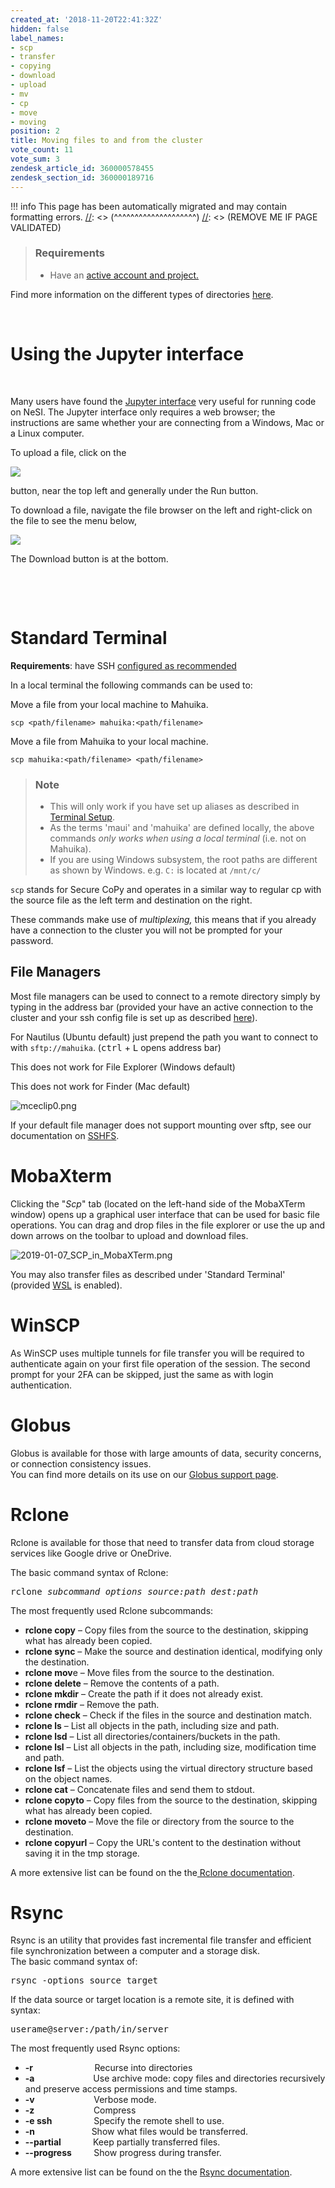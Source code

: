 ```yaml
---
created_at: '2018-11-20T22:41:32Z'
hidden: false
label_names:
- scp
- transfer
- copying
- download
- upload
- mv
- cp
- move
- moving
position: 2
title: Moving files to and from the cluster
vote_count: 11
vote_sum: 3
zendesk_article_id: 360000578455
zendesk_section_id: 360000189716
---
```




[//]: <> (REMOVE ME IF PAGE VALIDATED)
[//]: <> (vvvvvvvvvvvvvvvvvvvv)
!!! info
    This page has been automatically migrated and may contain formatting errors.
[//]: <> (^^^^^^^^^^^^^^^^^^^^)
[//]: <> (REMOVE ME IF PAGE VALIDATED)

<blockquote class="blockquote-prereq">
<h3 id="prerequisites">Requirements</h3>
<ul>
<li>Have an <a href="https://support.nesi.org.nz/hc/en-gb/sections/360000196195-Accounts-Projects" target="_self">active account and project.</a>
</li>
</ul>
</blockquote>
<p>Find more information on the different types of directories <a href="https://support.nesi.org.nz/hc/en-gb/articles/360000177256" target="_self">here</a>.</p>
<p> </p>
<h1>Using the Jupyter interface</h1>
<p> </p>
<p>Many users have found the <a href="https://support.nesi.org.nz/hc/en-gb/articles/360001555615-Jupyter-on-NeSI" target="_self" rel="undefined">Jupyter interface</a> very useful for running code on NeSI. The Jupyter interface only requires a web browser; the instructions are same whether your are connecting from a Windows, Mac or a Linux computer.</p>
<p>To upload a file, click on the </p>
<p><img src="https://support.nesi.org.nz/hc/article_attachments/7328082899471"></p>
<p>button, near the top left and generally under the Run button.</p>
<p>To download a file, navigate the file browser on the left and right-click on the file to see the menu below,</p>
<p><img src="https://support.nesi.org.nz/hc/article_attachments/7328134296079"></p>
<p>The Download button is at the bottom.</p>
<p> </p>
<p> </p>
<h1>Standard Terminal</h1>
<p><strong>Requirements</strong>: have SSH <a href="https://support.nesi.org.nz/hc/en-gb/sections/360000189696" target="_self">configured as recommended</a></p>
<p>In a local terminal the following commands can be used to:</p>
<p>Move a file from your local machine to Mahuika.</p>
<pre><code><a title="Put actual path here (no &lt;&gt;)" data-toggle="tooltip">scp &lt;path/filename&gt; mahuika:&lt;path/filename&gt;</a></code></pre>
<p>Move a file from Mahuika to your local machine.</p>
<pre><code><a title="Put actual path here (no &lt;&gt;)" data-toggle="tooltip">scp mahuika:&lt;path/filename&gt; &lt;path/filename&gt;</a></code></pre>
<blockquote class="blockquote-warning">
<h3 id="">Note</h3>
<ul>
<li>This will only work if you have set up aliases as described in <a href="https://support.nesi.org.nz/hc/en-gb/articles/360000625535-Terminal-Setup-MacOS-Linux-">Terminal Setup</a>.</li>
<li>As the terms 'maui' and 'mahuika' are defined locally, the above commands <em>only works when using a local terminal</em> (i.e. not on Mahuika).</li>
<li>If you are using Windows subsystem, the root paths are different as shown by Windows. e.g. <code>C:</code> is located at <code>/mnt/c/</code>
</li>
</ul>
</blockquote>
<p><code>scp</code> stands for Secure CoPy and operates in a similar way to regular cp with the source file as the left term and destination on the right.</p>
<p>These commands make use of <em>multiplexing, </em>this means that if you already have a connection to the cluster you will not be prompted for your password.</p>
<h2>File Managers </h2>
<p>Most file managers can be used to connect to a remote directory simply by typing in the address bar (provided your have an active connection to the cluster and your ssh config file is set up as described <a href="https://support.nesi.org.nz/hc/en-gb/articles/360000625535" target="_self">here</a>).</p>
<p>For Nautilus (Ubuntu default) just prepend the path you want to connect to with <code>sftp://mahuika</code>. (<kbd>ctrl</kbd> + <kbd>L</kbd> opens address bar)</p>
<p>This does not work for File Explorer (Windows default)</p>
<p>This does not work for Finder (Mac default)</p>
<p><img src="https://support.nesi.org.nz/hc/article_attachments/360003129656" alt="mceclip0.png"></p>
<p>If your default file manager does not support mounting over sftp, see our documentation on <a href="https://support.nesi.org.nz/hc/en-gb/articles/360000621135" target="_self">SSHFS</a>.</p>
<h1>MobaXterm</h1>
<p>Clicking the "<em>Scp</em>" tab (located on the left-hand side of the MobaXTerm window) opens up a graphical user interface that can be used for basic file operations. You can drag and drop files in the file explorer or use the up and down arrows on the toolbar to upload and download files.</p>
<p><img src="https://support.nesi.org.nz/hc/article_attachments/360001503115" alt="2019-01-07_SCP_in_MobaXTerm.png"></p>
<p>You may also transfer files as described under 'Standard Terminal' (provided <a href="https://support.nesi.org.nz/hc/en-gb/articles/360001075575" target="_self">WSL</a> is enabled).</p>
<h1>WinSCP</h1>
<p>As WinSCP uses multiple tunnels for file transfer you will be required to authenticate again on your first file operation of the session. The second prompt for your 2FA can be skipped, just the same as with login authentication.</p>
<h1>Globus</h1>
<p>Globus is available for those with large amounts of data, security concerns, or connection consistency issues.<br>You can find more details on its use on our <a href="https://support.nesi.org.nz/hc/en-gb/articles/4405623380751-Data-Transfer-using-Globus-V5" target="_self">Globus support page</a>.</p>
<h1>Rclone</h1>
<p>Rclone is available for those that need to transfer data from cloud storage services like Google drive or OneDrive.</p>
<p>The basic command syntax of Rclone:</p>
<pre>rclone <em>subcommand options source:path dest:path</em></pre>
<p>The most frequently used Rclone subcommands:</p>
<ul>
<li>
<strong>rclone copy</strong> – Copy files from the source to the destination, skipping what has already been copied.</li>
<li>
<strong>rclone sync</strong> – Make the source and destination identical, modifying only the destination.</li>
<li>
<strong>rclone mov</strong>e – Move files from the source to the destination.</li>
<li>
<strong>rclone delete</strong> – Remove the contents of a path.</li>
<li>
<strong>rclone mkdir</strong> – Create the path if it does not already exist.</li>
<li>
<strong>rclone rmdir</strong> – Remove the path.</li>
<li>
<strong>rclone check</strong> – Check if the files in the source and destination match.</li>
<li>
<strong>rclone ls</strong> – List all objects in the path, including size and path.</li>
<li>
<strong>rclone lsd</strong> – List all directories/containers/buckets in the path.</li>
<li>
<strong>rclone lsl</strong> – List all objects in the path, including size, modification time and path.</li>
<li>
<strong>rclone lsf</strong> – List the objects using the virtual directory structure based on the object names.</li>
<li>
<strong>rclone cat</strong> – Concatenate files and send them to stdout.</li>
<li>
<strong>rclone copyto</strong> – Copy files from the source to the destination, skipping what has already been copied.</li>
<li>
<strong>rclone moveto</strong> – Move the file or directory from the source to the destination.</li>
<li>
<strong>rclone copyurl</strong> – Copy the URL's content to the destination without saving it in the tmp storage.</li>
</ul>
<p>A more extensive list can be found on the the<a href="https://rclone.org/docs" target="_self"> Rclone documentation</a>.</p>
<h1>Rsync</h1>
<p>Rsync <span>is an utility that provides fast incremental file transfer and efficient file synchronization between a computer and a storage disk.<br>The basic command syntax of:<br></span><span></span></p>
<pre><span>rsync -options source target</span></pre>
<p><span>If the data source or target location is a remote site, it is defined with syntax:<br></span></p>
<pre><span>userame@server:/path/in/server</span></pre>
<p>The most frequently used Rsync options:</p>
<ul>
<li>
<strong>-r</strong>                         Recurse into directories</li>
<li>
<strong>-a </strong>                       Use archive mode: copy files and directories recursively and preserve access permissions and time stamps.</li>
<li>
<strong>-v</strong>                        Verbose mode.</li>
<li>
<strong>-z</strong>                        Compress</li>
<li>
<strong>-e ssh</strong>                 Specify the remote shell to use.</li>
<li>
<strong>-n</strong>                       Show what files would be transferred.</li>
<li>
<strong>--partial</strong>             Keep partially transferred files.</li>
<li>
<strong>--progress</strong>         Show progress during transfer.</li>
</ul>
<p>A more extensive list can be found on the the <a style="background-color: #ffffff;" href="https://download.samba.org/pub/rsync/rsync.1" target="_self">Rsync documentation</a>.</p>
<p> </p>